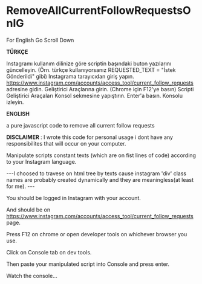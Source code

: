 # RemoveAllCurrentFollowRequestsOnIG

For English Go Scroll Down


**TÜRKÇE**


Instagramı kullanım dilinize göre scriptin başındaki buton yazılarını güncelleyin. (Örn. türkçe kullanıyorsanız REQUESTED_TEXT = "İstek Gönderildi" gibi)
Instagrama tarayıcıdan giriş yapın.
https://www.instagram.com/accounts/access_tool/current_follow_requests adresine gidin.
Geliştirici Araçlarına girin. (Chrome için F12'ye basın)
Scripti Geliştirici Araçaları Konsol sekmesine yapıştırın. 
Enter'a basın. 
Konsolu izleyin.


**ENGLISH**

a pure javascript code to remove all current follow requests


**DISCLAIMER** : I wrote this code for personal usage i dont have any responsibilites that will occur on your computer.



Manipulate scripts constant texts (which are on fist lines of code) according to your Instagram language. 

---I choosed to travese on html tree by texts cause instagram 'div' class names are probably created dynamically and they are meaningless(at least for me). ---

You should be logged in Instagram with your account. 

And should be on https://www.instagram.com/accounts/access_tool/current_follow_requests page. 

Press F12 on chrome or open developer tools on whichever browser you use. 

Click on Console tab on dev tools.

Then paste your manipulated script into Console and press enter.



Watch the console...
